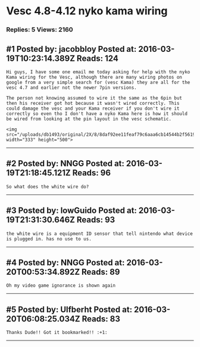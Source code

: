 # Vesc 4.8-4.12 nyko kama wiring

### Replies: 5 Views: 2160

## \#1 Posted by: jacobbloy Posted at: 2016-03-19T10:23:14.389Z Reads: 124

```
Hi guys, I have some one email me today asking for help with the nyko Kama wiring for the Vesc, although there are many wiring photos on google from a very simple search for (vesc Kama) they are all for the vesc 4.7 and earlier not the newer 7pin versions.

The person not knowing assumed to wire it the same as the 6pin but then his receiver got hot because it wasn't wired correctly. This could damage the vesc and your Kama receiver if you don't wire it correctly so even tho I don't have a nyko Kama here is how it should be wired from looking at the pin layout in the vesc schematic.

<img src="/uploads/db1493/original/2X/8/8daf92ee11feaf79c6aaa6cb14544b2f5619f19c.jpeg" width="333" height="500">
```

---
## \#2 Posted by: NNGG Posted at: 2016-03-19T21:18:45.121Z Reads: 96

```
So what does the white wire do?
```

---
## \#3 Posted by: lowGuido Posted at: 2016-03-19T21:31:30.646Z Reads: 93

```
the white wire is a equipment ID sensor that tell nintendo what device is plugged in. has no use to us.
```

---
## \#4 Posted by: NNGG Posted at: 2016-03-20T00:53:34.892Z Reads: 89

```
Oh my video game ignorance is shown again
```

---
## \#5 Posted by: Ulfberht Posted at: 2016-03-20T06:08:25.034Z Reads: 83

```
Thanks Dude!! Got it bookmarked!! :+1:
```

---
